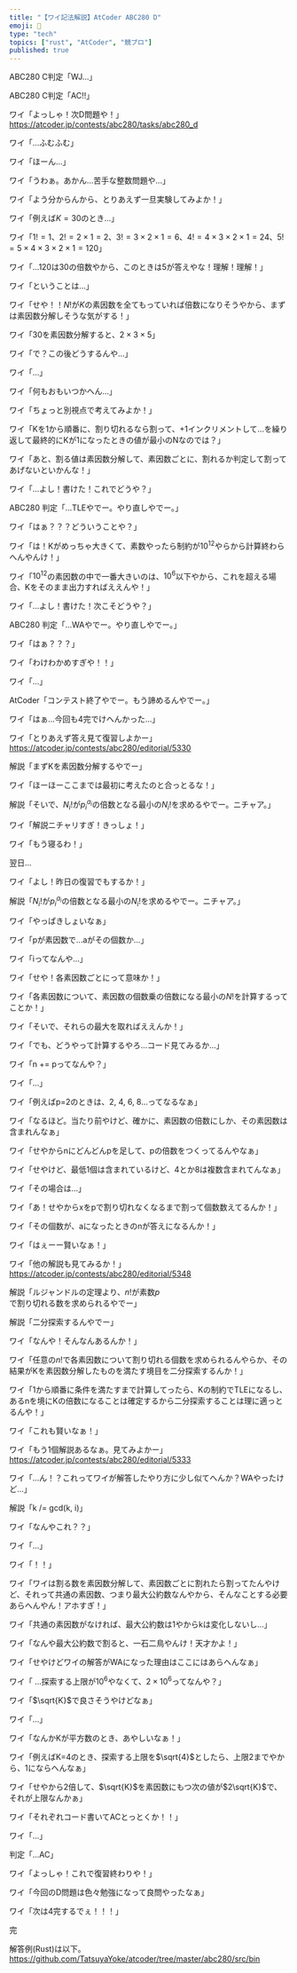 ```yaml
---
title: "【ワイ記法解説】AtCoder ABC280 D"
emoji: 🏃
type: "tech"
topics: ["rust", "AtCoder", "競プロ"]
published: true
---
```


ABC280 C判定「WJ...」

ABC280 C判定「AC!!」

ワイ「よっしゃ！次D問題や！」
https://atcoder.jp/contests/abc280/tasks/abc280_d

ワイ「...ふむふむ」

ワイ「ほーん...」

ワイ「うわぁ。あかん...苦手な整数問題や...」

ワイ「よう分からんから、とりあえず一旦実験してみよか！」

ワイ「例えば$K=30$のとき...」

ワイ「$1!=1$、$2!=2\times1=2$、$3!=3\times2\times1=6$、$4!=4\times3\times2\times1=24$、$5!=5\times4\times3\times2\times1=120$」

ワイ「...120は30の倍数やから、このときは5が答えやな！理解！理解！」

ワイ「ということは...」

ワイ「せや！！$N!$が$K$の素因数を全てもっていれば倍数になりそうやから、まずは素因数分解しそうな気がする！」

ワイ「$30$を素因数分解すると、$2\times3\times5$」

ワイ「で？この後どうするんや...」

ワイ「...」

ワイ「何もおもいつかへん...」

ワイ「ちょっと別視点で考えてみよか！」

ワイ「Kを1から順番に、割り切れるなら割って、+1インクリメントして...を繰り返して最終的にKが1になったときの値が最小のNなのでは？」

ワイ「あと、割る値は素因数分解して、素因数ごとに、割れるか判定して割ってあげないといかんな！」

ワイ「...よし！書けた！これでどうや？」

ABC280 判定「...TLEやでー。やり直しやでー。」

ワイ「はぁ？？？どういうことや？」

ワイ「は！Kがめっちゃ大きくて、素数やったら制約が$10^{12}$やらから計算終わらへんやんけ！」

ワイ「$10^{12}$の素因数の中で一番大きいのは、$10^{6}$以下やから、これを超える場合、Kをそのまま出力すればええんや！」

ワイ「...よし！書けた！次こそどうや？」

ABC280 判定「...WAやでー。やり直しやでー。」

ワイ「はぁ？？？」

ワイ「わけわかめすぎや！！」

ワイ「...」

AtCoder「コンテスト終了やでー。もう諦めるんやでー。」

ワイ「はぁ...今回も4完でけへんかった...」

ワイ「とりあえず答え見て復習しよかー」
https://atcoder.jp/contests/abc280/editorial/5330

解説「まずKを素因数分解するやでー」

ワイ「ほーほーここまでは最初に考えたのと合っとるな！」

解説「そいで、${N_i}!$が${p_i}^{a_i}$の倍数となる最小の${N_i}!$を求めるやでー。ニチャア。」

ワイ「解説ニチャリすぎ！きっしょ！」

ワイ「もう寝るわ！」

翌日...

ワイ「よし！昨日の復習でもするか！」

解説「${N_i}!$が${p_i}^{a_i}$の倍数となる最小の${N_i}!$を求めるやでー。ニチャア。」

ワイ「やっぱきしょいなぁ」

ワイ「pが素因数で...aがその個数か...」

ワイ「iってなんや...」

ワイ「せや！各素因数ごとにって意味か！」

ワイ「各素因数について、素因数の個数乗の倍数になる最小の$N!$を計算するってことか！」

ワイ「そいで、それらの最大を取ればええんか！」

ワイ「でも、どうやって計算するやろ...コード見てみるか...」

ワイ「n += pってなんや？」

ワイ「...」

ワイ「例えばp=2のときは、2, 4, 6, 8...ってなるなぁ」

ワイ「なるほど。当たり前やけど、確かに、素因数の倍数にしか、その素因数は含まれんなぁ」

ワイ「せやからnにどんどんpを足して、pの倍数をつくってるんやなぁ」

ワイ「せやけど、最低1個は含まれているけど、4とか8は複数含まれてんなぁ」

ワイ「その場合は...」

ワイ「あ！せやからxをpで割り切れなくなるまで割って個数数えてるんか！」

ワイ「その個数が、aになったときのnが答えになるんか！」

ワイ「はぇーー賢いなぁ！」

ワイ「他の解説も見てみるか！」
https://atcoder.jp/contests/abc280/editorial/5348

解説「ルジャンドルの定理より、$n!$が素数$p$で割り切れる数を求められるやでー」

解説「二分探索するんやでー」

ワイ「なんや！そんなんあるんか！」

ワイ「任意の$n!$で各素因数について割り切れる個数を求められるんやらか、その結果がKを素因数分解したものを満たす境目を二分探索するんか！」

ワイ「1から順番に条件を満たすまで計算してったら、Kの制約でTLEになるし、あるnを境にKの倍数になることは確定するから二分探索することは理に適っとるんや！」

ワイ「これも賢いなぁ！」

ワイ「もう1個解説あるなぁ。見てみよかー」
https://atcoder.jp/contests/abc280/editorial/5333

ワイ「...ん！？これってワイが解答したやり方に少し似てへんか？WAやったけど...」

解説「k /= gcd(k, i)」

ワイ「なんやこれ？？」

ワイ「...」

ワイ「！！」

ワイ「ワイは割る数を素因数分解して、素因数ごとに割れたら割ってたんやけど、それって共通の素因数、つまり最大公約数なんやから、そんなことする必要あらへんやん！アホすぎ！」

ワイ「共通の素因数がなければ、最大公約数は1やからkは変化しないし...」

ワイ「なんや最大公約数で割ると、一石二鳥やんけ！天才かよ！」

ワイ「せやけどワイの解答がWAになった理由はここにはあらへんなぁ」

ワイ「 ...探索する上限が$10^{6}$やなくて、$2\times10^{6}$ってなんや？」

ワイ「$\sqrt{K}$で良さそうやけどなぁ」

ワイ「...」

ワイ「なんかKが平方数のとき、あやしいなぁ！」

ワイ「例えばK=4のとき、探索する上限を$\sqrt{4}$としたら、上限2までやから、1にならへんなぁ」

ワイ「せやから2倍して、$\sqrt{K}$を素因数にもつ次の値が$2\sqrt{K}$で、それが上限なんかぁ」

ワイ「それぞれコード書いてACとっとくか！！」

ワイ「...」

判定「...AC」

ワイ「よっしゃ！これで復習終わりや！」

ワイ「今回のD問題は色々勉強になって良問やったなぁ」

ワイ「次は4完するでぇ！！！」

完

解答例(Rust)は以下。
https://github.com/TatsuyaYoke/atcoder/tree/master/abc280/src/bin
